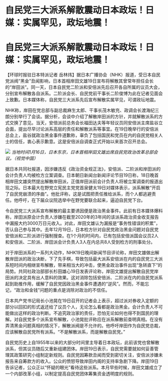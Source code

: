 # 自民党三大派系解散震动日本政坛！日媒：实属罕见，政坛地震！

# 自民党三大派系解散震动日本政坛！日媒：实属罕见，政坛地震！

【环球时报驻日本特派记者
岳林炜】据日本广播协会（NHK）报道，受日本自民党派阀“黑金”丑闻影响，日本首相岸田文雄19日宣布将解散其曾常年担任会长的“岸田派”。同一天，日本自民党二阶派和安倍派先后召开各自所属的议员大会，分别宣布解散各自派系。二阶派会长、自民党前干事长二阶俊博为此在记者见面会上致歉。日本媒体称，自民党三大派系先后宣布解散实属罕见，可谓政坛地震。

NHK称，岸田在党总部与副总裁麻生太郎、干事长茂木敏充、政调会长渡海纪三朗分别举行了会谈。据分析，会谈中介绍了解散岸田派的方针，并就解散派系的方式交换了意见。当天，安倍派前总务会长福田达夫等年轻议员同安倍派主席盐谷立会面，提出尽早讨论派系高层的责任和解散派系等事宜。在19日晚举行的安倍派总会上，盐谷就政治黑金事件道歉称，辜负了包括国民和党员在内的自民党相关人士的信任，衷心表示歉意。这是安倍派自调查正式开始以来首次召开总会。

![](https://inews.gtimg.com/om_bt/ODcL5hh5VxUWjRcK3DmGI7VMyvIdcHNrSEOyKZg9hXWHMAA/1000)
_当地时间1月16日，日本东京，日本首相岸田文雄出席自民党政治改革总部会议。（视觉中国）_

据日本共同社报道，因涉嫌违反《政治资金规正法》，安倍派、二阶派和岸田派的会计负责人均被检方立案调查。日本朝日新闻台新闻评论节目19日称，18日晚首相岸田文雄突然提出解散岸田派，正值岸田派前会计负责人将被立案调查的报道出现之际。日本最大在野党立宪民主党党首泉健太19日对媒体表示，派系解散“开启了自民党崩溃的序曲”。他批评称，这是试图把责任推给派系，而个人都逃避责任。他呼吁，在下届众议院选举中在野党要联合起来，逼迫自民党下台。

令自民党三大派系宣布解散的最主要诱因便是政治黑金事件。此前有日本媒体爆料称，岸田派原会计负责人涉嫌在截至2020年的3年间的该派系政治资金收支报告中漏报大约3000万日元收入。对此，岸田文雄认为漏报是“事务性错误的积累”，否认自己参与其中。去年12月19日，日本检方针对自民党政治黑金问题对自民党安倍派和二阶派进行强制搜查。在1个月的时间内，已有包括安倍派国会议员2人和安倍派、二阶派、岸田派会计负责人3人在内总共8人受到检方的刑事处分。

对于岸田派系的一系列大动作，NHK19日晚间新闻节目评论称，岸田文雄做出解散岸田派的政治决断，下了先手棋，导致包括最大派系安倍派在内的自民党三大派系短时间内相继宣布解散，带来相当大的冲击，使黑金政治事件出现“急转直下”的局势。共同社政治部部长杉田雄心19日发表评论称，岸田文雄提出解散自民党岸田派的决定具有出人意料的效果。这对消除包括安倍派、二阶派在内的自民党派系起到助推作用，缓解了自民党因政治黑金事件遭遇的“逆风”。然而，不能忘记，“政治和金钱”问题的重点是消除对政治的不信任。

日本共产党书记局长小池晃在19日召开的记者会上表示，超过派对券收入定额的部分以回扣的形式返还给了议员个人，无论怎么看都是政治黑金。会计负责人不可能做出这样的政治判断。不追究政治家的责任，恐怕无论如何也得不到国民的理解。对自民党多个派系宣布解散，小池晃批评称应在派系解散前查明真相。在没有弄清黑金问题真相的情况下，解散派阀是不允许的。他呼吁岸田作为自民党总裁，应该解散自民党所有派系。“不是解散派系，而是解散自民党。”

自民党历史上自1955年以来的大部分时间里主导着日本政坛，此前该党也曾解散派系，但其议员随后又重新组建团体。岸田19日表示，自民党需要就如何妥善管理其政策研究小组制定新规则。自民党因筹款丑闻而受到密切关注，安倍派涉嫌未报告来自筹款方的收入。公众的愤怒导致岸田内阁的支持率急剧下降。岸田19日告诉记者，公众正以“怀疑的眼光”看待这些派系。本月早些时候，岸田文雄成立了一个内部改革小组，以制定提高自民党团体筹集资金透明度的规则。

